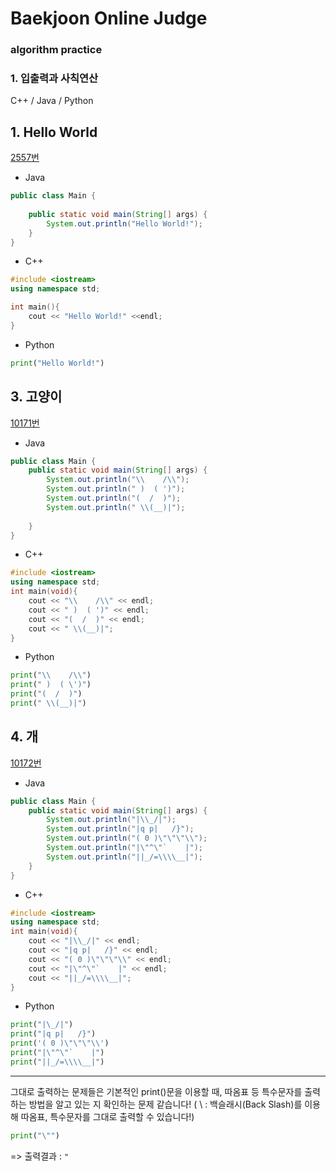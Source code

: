 # Baekjoon Online Judge

### algorithm practice

### 1. 입출력과 사칙연산

C++ / Java / Python
<br>

## 1. Hello World 
[2557번](https://www.acmicpc.net/problem/2557)

- Java
~~~~java
public class Main {
 
    public static void main(String[] args) {
        System.out.println("Hello World!");
    }
}
~~~~

- C++
~~~~cpp
#include <iostream>
using namespace std;

int main(){
    cout << "Hello World!" <<endl;
}
~~~~

- Python
~~~~python
print("Hello World!")
~~~~

## 3. 고양이 
[10171번](https://www.acmicpc.net/problem/10171)

- Java
~~~~java
public class Main {
    public static void main(String[] args) {
        System.out.println("\\    /\\");
        System.out.println(" )  ( ')");
        System.out.println("(  /  )");
        System.out.println(" \\(__)|");
        
    }
}
~~~~

- C++
~~~~cpp
#include <iostream>
using namespace std;
int main(void){
    cout << "\\    /\\" << endl;
    cout << " )  ( ')" << endl;
    cout << "(  /  )" << endl;
    cout << " \\(__)|";
}
~~~~

- Python
~~~~python
print("\\    /\\")
print(" )  ( \')")
print("(  /  )")
print(" \\(__)|")
~~~~

## 4. 개
[10172번](https://www.acmicpc.net/problem/10172)

- Java
~~~~java
public class Main {
    public static void main(String[] args) {
        System.out.println("|\\_/|");
        System.out.println("|q p|   /}");
        System.out.println("( 0 )\"\"\"\\");
        System.out.println("|\"^\"`    |");
        System.out.println("||_/=\\\\__|");
    }
}
~~~~

- C++
~~~~cpp
#include <iostream>
using namespace std;
int main(void){
    cout << "|\\_/|" << endl;
    cout << "|q p|   /}" << endl;
    cout << "( 0 )\"\"\"\\" << endl;
    cout << "|\"^\"`    |" << endl;
    cout << "||_/=\\\\__|";
}
~~~~

- Python
~~~~python
print("|\_/|")
print("|q p|   /}")
print('( 0 )\"\"\"\\')
print("|\"^\"`    |")
print("||_/=\\\\__|")
~~~~




---
그대로 출력하는 문제들은 기본적인 print()문을 이용할 때, 따옴표 등 특수문자를 출력하는 방법을 알고 있는 지 확인하는 문제 같습니다!
( \ : 백슬래시(Back Slash)를 이용해 따옴표, 특수문자를 그대로 출력할 수 있습니다!)  
```python
print("\"")
``` 
=> 출력결과 : `"`
